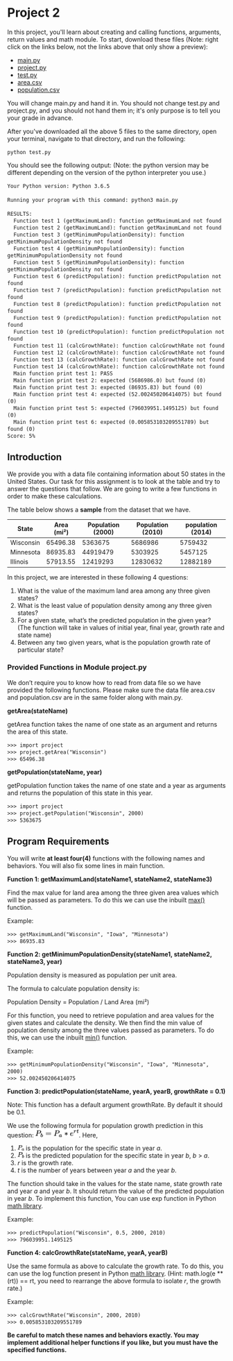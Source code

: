 # Project 2

In this project, you'll learn about creating and calling functions, arguments, return values and math module. To start, download these files (Note: right click on the links below, not the links above that only show a preview):

* [main.py](https://raw.githubusercontent.com/tylerharter/cs301-projects/master/fall18/p2/main.py)
* [project.py](https://raw.githubusercontent.com/tylerharter/cs301-projects/master/fall18/p2/project.py)
* [test.py](https://raw.githubusercontent.com/tylerharter/cs301-projects/master/fall18/p2/test.py)
* [area.csv](https://raw.githubusercontent.com/tylerharter/cs301-projects/master/fall18/p2/area.csv)
* [population.csv](https://raw.githubusercontent.com/tylerharter/cs301-projects/master/fall18/p2/population.csv)

You will change main.py and hand it in. You should not change test.py and project.py, and you should not hand them in; it's only purpose is to tell you your grade in advance.

After you've downloaded all the above 5 files to the same directory, open your terminal, navigate to that directory, and run the following:

```
python test.py
```

You should see the following output:
(Note: the python version may be different depending on the version of the python interpreter you use.)

```
Your Python version: Python 3.6.5

Running your program with this command: python3 main.py

RESULTS:
  Function test 1 (getMaximumLand): function getMaximumLand not found
  Function test 2 (getMaximumLand): function getMaximumLand not found
  Function test 3 (getMinimumPopulationDensity): function getMinimumPopulationDensity not found
  Function test 4 (getMinimumPopulationDensity): function getMinimumPopulationDensity not found
  Function test 5 (getMinimumPopulationDensity): function getMinimumPopulationDensity not found
  Function test 6 (predictPopulation): function predictPopulation not found
  Function test 7 (predictPopulation): function predictPopulation not found
  Function test 8 (predictPopulation): function predictPopulation not found
  Function test 9 (predictPopulation): function predictPopulation not found
  Function test 10 (predictPopulation): function predictPopulation not found
  Function test 11 (calcGrowthRate): function calcGrowthRate not found
  Function test 12 (calcGrowthRate): function calcGrowthRate not found
  Function test 13 (calcGrowthRate): function calcGrowthRate not found
  Function test 14 (calcGrowthRate): function calcGrowthRate not found
  Main function print test 1: PASS
  Main function print test 2: expected (5686986.0) but found (0)
  Main function print test 3: expected (86935.83) but found (0)
  Main function print test 4: expected (52.002450206414075) but found (0)
  Main function print test 5: expected (796039951.1495125) but found (0)
  Main function print test 6: expected (0.005853103209551789) but found (0)
Score: 5%
```

##  Introduction
We provide you with a data file containing information about 50 states in the United States. Our task for this assignment is to look at the table and try to answer the questions that follow. We are going to write a few functions in order to make these calculations.

The table below shows a **sample** from the dataset that we have.

<center>

| State | Area (mi²) | Population (2000) | Population (2010) | population (2014) |
|------|------|------|------|------|
|Wisconsin|65496.38 |5363675|5686986|5759432|
|Minnesota|86935.83 |44919479|5303925|5457125|
|Illinois|57913.55 |12419293|12830632|12882189|

</center>
In this project, we are interested in these following 4 questions:

1. What is the value of the maximum land area among any three given states?
2. What is the least value of population density among any three given states?
3. For a given state, what’s the predicted population in the given year? (The function will take in values of initial year, final year, growth rate and state name)
4. Between any two given years, what is the population growth rate of particular state?

### Provided Functions in Module project.py
We don’t require you to know how to read from data file so we have provided the following functions. Please make sure the data file area.csv and population.csv are in the same folder along with main.py.

**getArea(stateName)**

getArea function takes the name of one state as an argument and returns the area of this state.

```
>>> import project
>>> project.getArea("Wisconsin")
>>> 65496.38
```
**getPopulation(stateName, year)**

getPopulation function takes the name of one state and a year as arguments and returns the population of this state in this year.

```
>>> import project
>>> project.getPopulation("Wisconsin", 2000)
>>> 5363675
```

## Program Requirements
You will write **at least four(4)** functions with the following names and behaviors. You will also fix some lines in main function.

**Function 1: getMaximumLand(stateName1, stateName2, stateName3)**

Find the max value for land area among the three given area values which will be passed as parameters. To do this we can use the inbuilt [max()](https://docs.python.org/2/library/functions.html#max) function.

Example:

```
>>> getMaximumLand("Wisconsin", "Iowa", "Minnesota")
>>> 86935.83
```

**Function 2: getMinimumPopulationDensity(stateName1, stateName2, stateName3, year)**

Population density is measured as population per unit area.

The formula to calculate population density is:

Population Density = Population / Land Area (mi²)

For this function, you need to retrieve population and area values for the given states and calculate the density. We then find the min value of population density among the three values passed as parameters. To do this, we can use the inbuilt [min()](https://docs.python.org/2/library/functions.html#min) function.

Example:

```
>>> getMinimumPopulationDensity("Wisconsin", "Iowa", "Minnesota", 2000)
>>> 52.002450206414075
```

**Function 3: predictPopulation(stateName, yearA, yearB, growthRate = 0.1)**

Note: This function has a default argument growthRate. By default it should be 0.1.

We use the following formula for population growth prediction in this question: <img src="Population.png" alt="drawing" width="100"/>. Here,

 1. <img src="Pa.png" alt="drawing" width="15"/> is the population for the specific state in year *a*.
 2. <img src="Pb.png" alt="drawing" width="15"/> is the predicted population for the specific state in year *b*, *b* > *a*.
 3. *r* is the growth rate.
 4. *t* is the number of years between year *a* and the year *b*.

The function should take in the values for the state name, state growth rate and year *a* and year *b*. It should return the value of the predicted population in year *b*. To implement this function, You can use exp function in Python [math library](https://docs.python.org/3/library/math.html).

Example:

```
>>> predictPopulation("Wisconsin", 0.5, 2000, 2010)
>>> 796039951.1495125
```

**Function 4: calcGrowthRate(stateName, yearA, yearB)**

Use the same formula as above to calculate the growth rate. To do this, you can use the log function present in Python [math library](https://docs.python.org/3/library/math.html). (Hint: math.log(e ** (rt)) == rt, you need to rearrange the above formula to isolate *r*, the growth rate.)

Example:

```
>>> calcGrowthRate("Wisconsin", 2000, 2010)
>>> 0.005853103209551789
```

**Be careful to match these names and behaviors exactly. You may implement additional helper functions if you like, but you must have the specified functions.**
